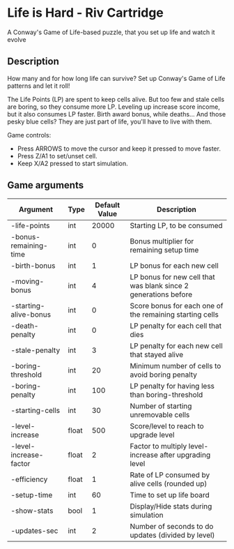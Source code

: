 # Life is Hard - Riv Cartridge

A Conway's Game of Life-based puzzle, that you set up life and watch it evolve

## Description

How many and for how long life can survive? Set up Conway's Game of Life patterns and let it roll!

The Life Points (LP) are spent to keep cells alive. But too few and stale cells are boring, so they consume more LP. Leveling up increase score income, but it also consumes LP faster. Birth award bonus, while deaths... And those pesky blue cells? They are just part of life, you'll have to live with them.

Game controls:

- Press ARROWS to move the cursor and keep it pressed to move faster.
- Press Z/A1 to set/unset cell.
- Keep X/A2 pressed to start simulation.

## Game arguments

| Argument | Type | Default Value | Description |
| - | - | - | - |
| -life-points | int | 20000 | Starting LP, to be consumed |
| -bonus-remaining-time | int | 0 | Bonus multiplier for remaining setup time |
| -birth-bonus | int | 1 | LP bonus for each new cell |
| -moving-bonus | int | 4 | LP bonus for new cell that was blank since 2 generations before |
| -starting-alive-bonus | int | 0 | Score bonus for each one of the remaining starting cells |
| -death-penalty | int | 0 | LP penalty for each cell that dies |
| -stale-penalty | int | 3 | LP penalty for each new cell that stayed alive |
| -boring-threshold | int | 20 | Minimum number of cells to avoid boring penalty |
| -boring-penalty | int | 100 | LP penalty for having less than boring-threshold |
| -starting-cells | int | 30 | Number of starting unremovable cells |
| -level-increase | float | 500 | Score/level to reach to upgrade level |
| -level-increase-factor | float | 2 | Factor to multiply level-increase after upgrading level |
| -efficiency | float | 1 | Rate of LP consumed by alive cells (rounded up) |
| -setup-time | int | 60 | Time to set up life board |
| -show-stats | bool | 1 | Display/Hide stats during simulation |
| -updates-sec | int | 2 | Number of seconds to do updates (divided by level) |
